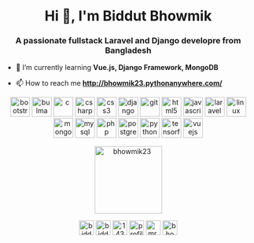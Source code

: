 <h1 align="center">Hi 👋, I'm Biddut Bhowmik</h1>
<h3 align="center">A passionate fullstack Laravel and Django developre from Bangladesh</h3>

- 🌱 I’m currently learning **Vue.js, Django Framework, MongoDB**

- 📫 How to reach me **http://bhowmik23.pythonanywhere.com/**

<p align="center"><img src="https://devicons.github.io/devicon/devicon.git/icons/bootstrap/bootstrap-plain.svg" alt="bootstrap" width="40" height="40"/> <img src="https://raw.githubusercontent.com/gilbarbara/logos/804dc257b59e144eaca5bc6ffd16949752c6f789/logos/bulma.svg" alt="bulma" width="40" height="40"/> <img src="https://devicons.github.io/devicon/devicon.git/icons/c/c-original.svg" alt="c" width="40" height="40"/> <img src="https://devicons.github.io/devicon/devicon.git/icons/csharp/csharp-original.svg" alt="csharp" width="40" height="40"/> <img src="https://devicons.github.io/devicon/devicon.git/icons/css3/css3-original-wordmark.svg" alt="css3" width="40" height="40"/> <img src="https://devicons.github.io/devicon/devicon.git/icons/django/django-original.svg" alt="django" width="40" height="40"/> <img src="https://www.vectorlogo.zone/logos/git-scm/git-scm-icon.svg" alt="git" width="40" height="40"/> <img src="https://devicons.github.io/devicon/devicon.git/icons/html5/html5-original-wordmark.svg" alt="html5" width="40" height="40"/> <img src="https://devicons.github.io/devicon/devicon.git/icons/javascript/javascript-original.svg" alt="javascript" width="40" height="40"/> <img src="https://devicons.github.io/devicon/devicon.git/icons/laravel/laravel-plain-wordmark.svg" alt="laravel" width="40" height="40"/> <img src="https://devicons.github.io/devicon/devicon.git/icons/linux/linux-original.svg" alt="linux" width="40" height="40"/> <img src="https://devicons.github.io/devicon/devicon.git/icons/mongodb/mongodb-original-wordmark.svg" alt="mongodb" width="40" height="40"/> <img src="https://devicons.github.io/devicon/devicon.git/icons/mysql/mysql-original-wordmark.svg" alt="mysql" width="40" height="40"/> <img src="https://devicons.github.io/devicon/devicon.git/icons/php/php-original.svg" alt="php" width="40" height="40"/> <img src="https://devicons.github.io/devicon/devicon.git/icons/postgresql/postgresql-original-wordmark.svg" alt="postgresql" width="40" height="40"/> <img src="https://devicons.github.io/devicon/devicon.git/icons/python/python-original.svg" alt="python" width="40" height="40"/> <img src="https://www.vectorlogo.zone/logos/tensorflow/tensorflow-icon.svg" alt="tensorflow" width="40" height="40"/> <img src="https://devicons.github.io/devicon/devicon.git/icons/vuejs/vuejs-original-wordmark.svg" alt="vuejs" width="40" height="40"/></p>


<p align="center"><img align="" height='137px' src="https://github-readme-stats.vercel.app/api/top-langs/?username=bhowmik23&hide_title=true&layout=compact&theme=graywhite" alt="bhowmik23" /></p>

<p align="center">
<a href="https://twitter.com/biddutbhowmik1" target="blank"><img align="center" src="https://cdn.jsdelivr.net/npm/simple-icons@3.0.1/icons/twitter.svg" alt="biddutbhowmik1" height="30" width="30" /></a>
<a href="https://linkedin.com/in/biddut-bhowmik-8b0b6b172" target="blank"><img align="center" src="https://cdn.jsdelivr.net/npm/simple-icons@3.0.1/icons/linkedin.svg" alt="biddut-bhowmik-8b0b6b172" height="30" width="30" /></a>
<a href="https://stackoverflow.com/users/14326519" target="blank"><img align="center" src="https://cdn.jsdelivr.net/npm/simple-icons@3.0.1/icons/stackoverflow.svg" alt="14326519" height="30" width="30" /></a>
<a href="https://fb.com/profile.php?id=100011195776880" target="blank"><img align="center" src="https://cdn.jsdelivr.net/npm/simple-icons@3.0.1/icons/facebook.svg" alt="profile.php?id=100011195776880" height="30" width="30" /></a>
<a href="https://instagram.com/mr.bhowmik23" target="blank"><img align="center" src="https://cdn.jsdelivr.net/npm/simple-icons@3.0.1/icons/instagram.svg" alt="mr.bhowmik23" height="30" width="30" /></a>
<a href="https://www.hackerrank.com/bhowmikbiddutub" target="blank"><img align="center" src="https://cdn.jsdelivr.net/npm/simple-icons@3.0.1/icons/hackerrank.svg" alt="bhowmikbiddutub" height="30" width="30" /></a>
</p>
